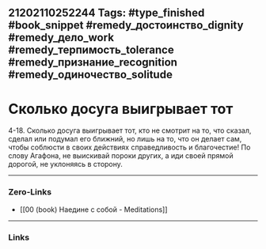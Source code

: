 21202110252244
Tags: #type_finished #book_snippet #remedy_достоинство_dignity #remedy_дело_work #remedy_терпимость_tolerance #remedy_признание_recognition #remedy_одиночество_solitude
---
# Сколько досуга выигрывает тот

 4-18. Сколько досуга выигрывает тот, кто не смотрит на то, что сказал, сделал или подумал его ближний, но лишь на то, что он делает сам, чтобы соблюсти в своих действиях справедливость и благочестие! По слову Агафона, не выискивай пороки других, а иди своей прямой дорогой, не уклоняясь в сторону. 

---
### Zero-Links
- [[00 (book) Наедине с собой - Meditations]]
---
### Links

